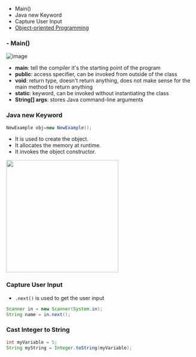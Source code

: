 - Main()
- Java new Keyword
- Capture User Input
- [Object-oriented Programming](https://github.com/vanessaaleung/data-science-notes/blob/master/data-engineering/java/object-oriented-programming.md)

### - Main()
![image](https://user-images.githubusercontent.com/24954551/163208415-bc145071-8dcc-4aa5-924c-87d337237c97.png)

- **main**: tell the compiler it's the starting point of the program
- **public**: access specifier, can be invoked from outside of the class
- **void**: return type, doesn't return anything, does not make sense for the main method to return anything
- **static**: keyword, can be invoked without instantiating the class
- **String[] args**: stores Java command-line arguments


### Java new Keyword
```java 
NewExample obj=new NewExample();
```
- It is used to create the object.
- It allocates the memory at runtime.
- It invokes the object constructor.

<img src="https://user-images.githubusercontent.com/24954551/163467845-0ab2853a-96b6-45b5-9833-c9cd4b76c630.png" height="300px" />


### Capture User Input
- `.next()` is used to get the user input
```java 
Scanner in = new Scanner(System.in);
String name = in.next();
```

### Cast Integer to String
```java
int myVariable = 5;
String myString = Integer.toString(myVariable);
```
